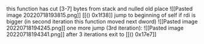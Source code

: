 this function has cut [3-7] bytes from stack  and nulled old place
![[Pasted image 20220718193815.png]]
[[() 0x1f38]] jump to beginning of self if rdi is bigger (in second iteration this function moved next dword)
![[Pasted image 20220718194245.png]]
one more jump (3rd iteration): 
![[Pasted image 20220718194341.png]]
after 3 iterations exit to [[() 0x17e7]]